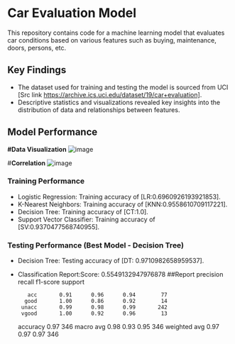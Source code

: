 

# Car Evaluation Model

This repository contains code for a machine learning model that evaluates car conditions based on various features such as buying, maintenance, doors, persons, etc.

## Key Findings

- The dataset used for training and testing the model is sourced from UCI [Src link https://archive.ics.uci.edu/dataset/19/car+evaluation].
- Descriptive statistics and visualizations revealed key insights into the distribution of data and relationships between features.

## Model Performance
**#Data Visualization**
![image](https://github.com/charan1207/car-evaluation-ml/assets/28255223/748d4703-68a1-4fe3-bdb6-e5b212c771d2)

#**Correlation**
![image](https://github.com/charan1207/car-evaluation-ml/assets/28255223/0f59f445-4a4a-4f5c-8f61-f49bf2dc6962)






### Training Performance

- Logistic Regression: Training accuracy of [LR:0.6960926193921853].
- K-Nearest Neighbors: Training accuracy of [KNN:0.9558610709117221].
- Decision Tree: Training accuracy of [CT:1.0].
- Support Vector Classifier: Training accuracy of [SV:0.9370477568740955].

### Testing Performance (Best Model - Decision Tree)

- Decision Tree: Testing accuracy of [DT: 0.9710982658959537].
- Classification Report:Score: 0.5549132947976878
##Report
                 precision    recall  f1-score   support

         acc       0.91      0.96      0.94        77
        good       1.00      0.86      0.92        14
       unacc       0.99      0.98      0.99       242
       vgood       1.00      0.92      0.96        13

    accuracy                           0.97       346
   macro avg       0.98      0.93      0.95       346
weighted avg       0.97      0.97      0.97       346



